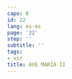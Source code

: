 ```yaml
---
capo: 0
id: 22
lang: es-es
page: '22'
step: ''
subtitle: ''
tags:
- vir
title: AVE MARÍA II
---
```


